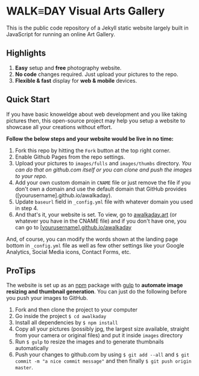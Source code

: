 # WALK≡DAY Visual Arts Gallery
This is the public code repository of a Jekyll static website largely built in JavaScript for running an online Art Gallery.

## Highlights
1. __Easy__ setup and __free__ photography website.
2. __No code__ changes required. Just upload your pictures to the repo.
3. __Flexible & fast__ display for __web & mobile__ devices.

## Quick Start
If you have basic knoweldge about web development and you like taking pictures then, this open-source project may help you setup a website to showcase
all your creations without effort.  

**Follow the below steps and your website would be live in no time:**

1. Fork this repo by hitting the `Fork` button at the top right corner.
2. Enable Github Pages from the repo settings.
3. Upload your pictures to `images/fulls` and `images/thumbs` directory. _You can do that on github.com itself or you can clone and push the images to your repo._
4. Add your own custom domain in `CNAME` file or just remove the file if you don't own a domain and use the default domain that GitHub provides ([yourusername].github.io/awalkaday).
5. Update `baseurl` field in `_config.yml` file with whatever domain you used in step 4.
6. And that's it, your website is set. To view, go to [awalkaday.art](http://awalkaday.art) (or whatever you have in the CNAME file) and if you don't have one, you can go to [[yourusername].github.io/awalkaday](http://yourusername.github.io/awalkaday)

And, of course, you can modify the words shown at the landing page bottom in `_config.yml` file as well as few other settings like your Google Analytics, Social Media icons, Contact Forms, etc.
 
## ProTips
The website is set up as an [npm](https://www.npmjs.com) package with [gulp](http://gulpjs.com/) to __automate image resizing
and thumbnail generation__. You can just do the following before you push your images to GitHub.

1. Fork and then clone the project to your computer
2. Go inside the project `$ cd awalkaday`
3. Install all dependencies by `$ npm install`
4. Copy all your pictures (possibly jpg, the largest size available, straight from your camera or original files) and put it inside `images` directory
5. Run `$ gulp` to resize the images and to generate thumbnails automatically
6. Push your changes to github.com by using `$ git add --all` and `$ git commit -m "a nice commit message"` and then finally `$ git push origin master`.
